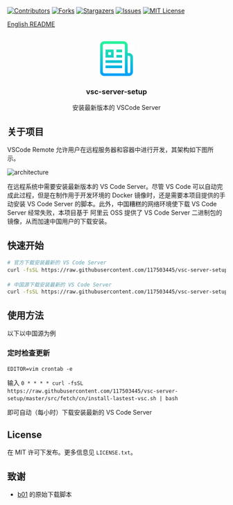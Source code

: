 <a name="readme-top"></a>

[![Contributors][contributors-shield]][contributors-url]
[![Forks][forks-shield]][forks-url]
[![Stargazers][stars-shield]][stars-url]
[![Issues][issues-shield]][issues-url]
[![MIT License][license-shield]][license-url]

[English README](https://github.com/117503445/vsc-server-setup)

<!-- PROJECT LOGO -->
<br />
<div align="center">
  <a href="https://github.com/117503445/vsc-server-setup">
    <img src="images/logo.png" alt="Logo" width="80" height="80">
  </a>

<h3 align="center">vsc-server-setup</h3>
  <p align="center">安装最新版本的 VSCode Server
</div>

<!-- ABOUT THE PROJECT -->
## 关于项目

VSCode Remote 允许用户在远程服务器和容器中进行开发，其架构如下图所示。

![architecture](https://code.visualstudio.com/assets/docs/remote/remote-overview/architecture.png)

在远程系统中需要安装最新版本的 VS Code Server。尽管 VS Code 可以自动完成此过程，但是在制作用于开发环境的 Docker 镜像时，还是需要本项目提供的手动安装 VS Code Server 的脚本。此外，中国糟糕的网络环境使下载 VS Code Server 经常失败，本项目基于 阿里云 OSS 提供了 VS Code Server 二进制包的镜像，从而加速中国用户的下载安装。

## 快速开始

```sh
# 官方下载安装最新的 VS Code Server
curl -fsSL https://raw.githubusercontent.com/117503445/vsc-server-setup/master/src/fetch/install-lastest-vsc.sh | bash

# 中国源下载安装最新的 VS Code Server
curl -fsSL https://raw.githubusercontent.com/117503445/vsc-server-setup/master/src/fetch/cn/install-lastest-vsc.sh | bash
```

## 使用方法

以下以中国源为例

### 定时检查更新

`EDITOR=vim crontab -e`

输入 `0 * * * * curl -fsSL https://raw.githubusercontent.com/117503445/vsc-server-setup/master/src/fetch/cn/install-lastest-vsc.sh | bash`

即可自动（每小时）下载安装最新的 VS Code Server

<!-- LICENSE -->
## License

在 MIT 许可下发布。更多信息见 `LICENSE.txt`。

<!-- ACKNOWLEDGMENTS -->
## 致谢

- [b01](https://gist.github.com/b01/0a16b6645ab7921b0910603dfb85e4fb) 的原始下载脚本


<!-- MARKDOWN LINKS & IMAGES -->
<!-- https://www.markdownguide.org/basic-syntax/#reference-style-links -->

[contributors-shield]: https://img.shields.io/github/contributors/117503445/vsc-server-setup.svg?style=for-the-badge
[contributors-url]: https://github.com/117503445/vsc-server-setup/graphs/contributors
[forks-shield]: https://img.shields.io/github/forks/117503445/vsc-server-setup.svg?style=for-the-badge
[forks-url]: https://github.com/117503445/vsc-server-setup/network/members
[stars-shield]: https://img.shields.io/github/stars/117503445/vsc-server-setup.svg?style=for-the-badge
[stars-url]: https://github.com/117503445/vsc-server-setup/stargazers
[issues-shield]: https://img.shields.io/github/issues/117503445/vsc-server-setup.svg?style=for-the-badge
[issues-url]: https://github.com/117503445/vsc-server-setup/issues
[license-shield]: https://img.shields.io/github/license/117503445/vsc-server-setup.svg?style=for-the-badge
[license-url]: https://github.com/117503445/vsc-server-setup/blob/master/LICENSE.txt
